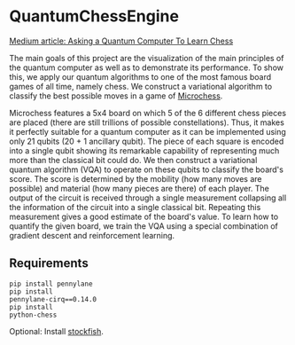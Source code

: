 # QuantumChessEngine

[Medium article: Asking a Quantum Computer To Learn Chess](https://gabriel-mueller.medium.com/asking-a-quantum-computer-to-learn-chess-8670891770a0?sk=05ee4f50cb5f4ce868a686c170a3ca3d)

The main goals of this project are the visualization of the main principles of the quantum computer as well as to demonstrate its performance. To show this, we apply our quantum algorithms to one of the most famous board games of all time, namely chess. We construct a variational algorithm to classify the best possible moves in a game of [Microchess](https://en.wikipedia.org/wiki/Minichess).

Microchess features a 5x4 board on which 5 of the 6 different chess pieces are placed (there are still trillions of possible constellations). Thus, it makes it perfectly suitable for a quantum computer as it can be implemented using only 21 qubits (20 + 1 ancillary qubit). The piece of each square is encoded into a single qubit showing its remarkable capability of representing much more than the classical bit could do. We then construct a variational quantum algorithm (VQA) to operate on these qubits to classify the board's score. The score is determined by the mobility (how many moves are possible) and material (how many pieces are there) of each player. The output of the circuit is received through a single measurement collapsing all the information of the circuit into a single classical bit. Repeating this measurement gives a good estimate of the board's value. To learn how to quantify the given board, we train the VQA using a special combination of gradient descent and reinforcement learning.

## Requirements
<code>pip install pennylane</code><br>
<code>pip install pennylane-cirq==0.14.0</code><br>
<code>pip install python-chess</code>


Optional:
Install [stockfish](https://stockfishchess.org/download/).

